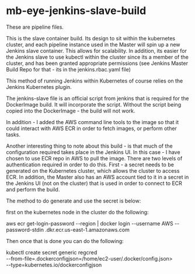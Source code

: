 # mb-eye-jenkins-slave-build


These are pipeline files.

This is the slave container build.  Its design to sit within the kubernetes cluster, and each pipeline instance used in the Master will
spin up a new Jenkins slave container.  This allows for scalability.  In addition, its easier for the Jenkins slave to use kubectl within
the cluster since its a member of the cluster, and has been granted appropriate permissions (see Jenkins Master Build Repo for that - its in the
jenkins.rbac.yaml file)

This method of running Jenkins within Kubernetes of course relies on the Jenkins Kubernetes plugin.

The jenkins-slave file is an official script from jenkins that is required for the DockerImage build.  It will incorporate the script.
Without the script being copied into the DockerImage - the build will not work.

In addition - I added the AWS command line tools to the image so that it could interact with AWS ECR in order to fetch images,
or perform other tasks.

Another interesting thing to note about this build - is that much of the configuration required takes place in the Jenkins UI.
In this case - I have chosen to use ECR repo in AWS to pull the image.  There are two levels of authentication required in order to do this.
First - a secret needs to be generated on the Kubernetes cluster, which allows the cluster to access ECR.
In addition, the Master also has an AWS account tied to it in a secret in the Jenkins UI (not on the cluster) that is used in order to
connect to ECR and perform the build.

The method to do generate and use the secret is below:

 first on the kubernetes node in the cluster do the following:
 
 aws ecr get-login-password --region <insert your region> | docker login --username AWS --password-stdin <youraccountname>.dkr.ecr.us-east-1.amazonaws.com

Then once that is done you can do the following:

kubectl create secret generic regcred \
--from-file=.dockerconfigjson=/home/ec2-user/.docker/config.json> \
--type=kubernetes.io/dockerconfigjson

